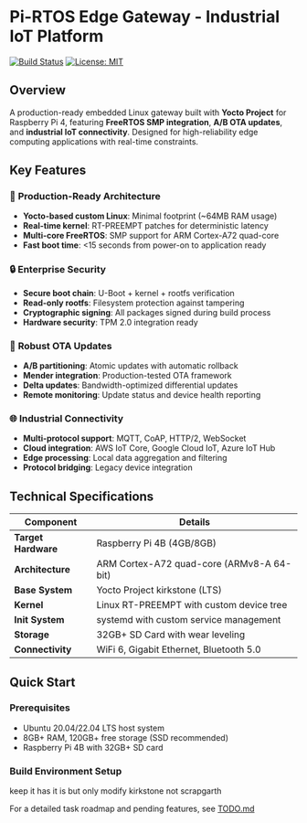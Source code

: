 # Pi-RTOS Edge Gateway - Industrial IoT Platform

[![Build Status](https://github.com/yourusername/pi-rtos-edge-gateway/workflows/Yocto%20Build/badge.svg)](https://github.com/yourusername/pi-rtos-edge-gateway/actions)
[![License: MIT](https://img.shields.io/badge/License-MIT-yellow.svg)](https://opensource.org/licenses/MIT)

## Overview

A production-ready embedded Linux gateway built with **Yocto Project** for Raspberry Pi 4, featuring **FreeRTOS SMP integration**, **A/B OTA updates**, and **industrial IoT connectivity**. Designed for high-reliability edge computing applications with real-time constraints.

## Key Features

### 🚀 **Production-Ready Architecture**

* **Yocto-based custom Linux**: Minimal footprint (\~64MB RAM usage)
* **Real-time kernel**: RT-PREEMPT patches for deterministic latency
* **Multi-core FreeRTOS**: SMP support for ARM Cortex-A72 quad-core
* **Fast boot time**: <15 seconds from power-on to application ready

### 🔒 **Enterprise Security**

* **Secure boot chain**: U-Boot + kernel + rootfs verification
* **Read-only rootfs**: Filesystem protection against tampering
* **Cryptographic signing**: All packages signed during build process
* **Hardware security**: TPM 2.0 integration ready

### 🔄 **Robust OTA Updates**

* **A/B partitioning**: Atomic updates with automatic rollback
* **Mender integration**: Production-tested OTA framework
* **Delta updates**: Bandwidth-optimized differential updates
* **Remote monitoring**: Update status and device health reporting

### 🌐 **Industrial Connectivity**

* **Multi-protocol support**: MQTT, CoAP, HTTP/2, WebSocket
* **Cloud integration**: AWS IoT Core, Google Cloud IoT, Azure IoT Hub
* **Edge processing**: Local data aggregation and filtering
* **Protocol bridging**: Legacy device integration

## Technical Specifications

| Component           | Details                                   |
| ------------------- | ----------------------------------------- |
| **Target Hardware** | Raspberry Pi 4B (4GB/8GB)                 |
| **Architecture**    | ARM Cortex-A72 quad-core (ARMv8-A 64-bit) |
| **Base System**     | Yocto Project kirkstone (LTS)             |
| **Kernel**          | Linux RT-PREEMPT with custom device tree  |
| **Init System**     | systemd with custom service management    |
| **Storage**         | 32GB+ SD Card with wear leveling          |
| **Connectivity**    | WiFi 6, Gigabit Ethernet, Bluetooth 5.0   |

## Quick Start

### Prerequisites

* Ubuntu 20.04/22.04 LTS host system
* 8GB+ RAM, 120GB+ free storage (SSD recommended)
* Raspberry Pi 4B with 32GB+ SD card

### Build Environment Setup

keep it has it is but only modify kirkstone not scrapgarth

For a detailed task roadmap and pending features, see [TODO.md](TODO.md)